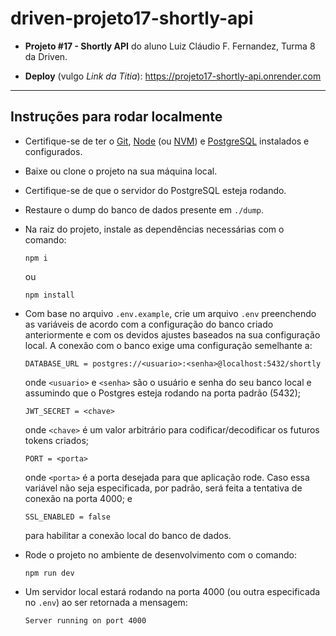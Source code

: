 # driven-projeto17-shortly-api

* **Projeto #17 - Shortly API** do aluno Luiz Cláudio F. Fernandez, Turma 8 da Driven.

* **Deploy** (vulgo *Link da Titia*): https://projeto17-shortly-api.onrender.com

---

## Instruções para rodar localmente

* Certifique-se de ter o [Git](https://git-scm.com/), [Node](https://nodejs.org/en/) (ou [NVM](https://github.com/nvm-sh/nvm)) e [PostgreSQL](https://www.postgresql.org/download/) instalados e configurados.

* Baixe ou clone o projeto na sua máquina local.

* Certifique-se de que o servidor do PostgreSQL esteja rodando.

* Restaure o dump do banco de dados presente em `./dump`.

* Na raiz do projeto, instale as dependências necessárias com o comando:

    ```
    npm i
    ```

    ou

    ```
    npm install
    ```

- Com base no arquivo `.env.example`, crie um arquivo `.env` preenchendo as variáveis de acordo com a configuração do banco criado anteriormente e com os devidos ajustes baseados na sua configuração local. A conexão com o banco exige uma configuração semelhante a:

    ```
    DATABASE_URL = postgres://<usuario>:<senha>@localhost:5432/shortly
    ```

    onde `<usuario>` e `<senha>` são o usuário e senha do seu banco local e assumindo que o Postgres esteja rodando na porta padrão (5432);

    ```
    JWT_SECRET = <chave>
    ```

    onde `<chave>` é um valor arbitrário para codificar/decodificar os futuros tokens criados;

    ```
    PORT = <porta>
    ```

    onde `<porta>` é a porta desejada para que aplicação rode. Caso essa variável não seja especificada, por padrão, será feita a tentativa de conexão na porta 4000; e

    ```
    SSL_ENABLED = false
    ```

    para habilitar a conexão local do banco de dados.

* Rode o projeto no ambiente de desenvolvimento com o comando:

    ```
    npm run dev
    ```

* Um servidor local estará rodando na porta 4000 (ou outra especificada no `.env`) ao ser retornada a mensagem:

    ```
    Server running on port 4000
    ```